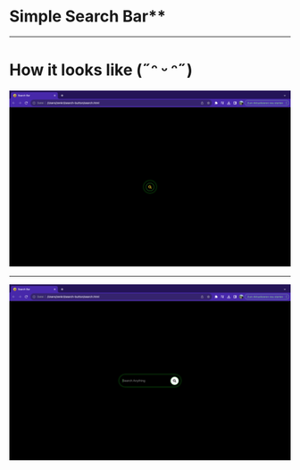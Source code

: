 # Simple Search Bar**

- - - 

# How it looks like (˶ᵔ ᵕ ᵔ˶) 

![Default State](non-hover-state.png)

- - -

![Hover State](hover.png)
